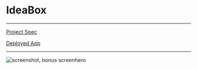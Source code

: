 # IdeaBox
------

[Project Spec](https://github.com/turingschool/curriculum/blob/master/source/projects/revenge_of_idea_box.markdown)

[Deployed App](http://ideaboite.herokuapp.com/)

------

![screenshot, bonus screenhero](http://g.recordit.co/Ur0HbEaty0.gif)
